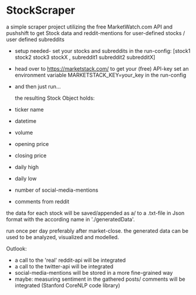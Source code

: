 # StockScraper
a simple scraper project utilizing the free MarketWatch.com API and pushshift to get Stock data
and reddit-mentions for user-defined stocks / user defined subreddits

- setup needed- set your stocks and subreddits in the run-config:
  [stock1 stock2 stock3 stockX , subreddit1 subreddit2 subredditX]
- head over to https://marketstack.com/ to get your (free) API-key
  set an environment variable MARKETSTACK_KEY=your_key in the run-config
- and then just run...


  the resulting Stock Object holds:
- ticker name
- datetime
- volume
- opening price
- closing price
- daily high
- daily low
- number of social-media-mentions
- comments from reddit


the data for each stock will be saved/appended as a/ to a .txt-file 
in Json format with the according name in './generatedData'.

run once per day preferably after market-close.
the generated data can be used to be analyzed, visualized and modelled.


Outlook:
- a call to the 'real' reddit-api will be integrated
- a call to the twitter-api will be integrated
- social-media-mentions will be stored in a more fine-grained way
- maybe: measuring sentiment in the gathered posts/ comments will be integrated (Stanford CoreNLP code library)  




